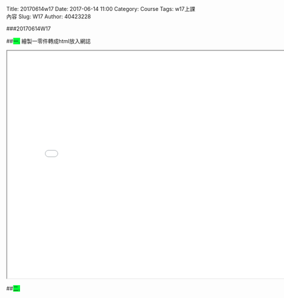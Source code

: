 Title: 20170614w17
Date: 2017-06-14 11:00
Category: Course
Tags: w17上課內容
Slug: W17
Author: 40423228

###20170614W17

<!-- PELICAN_END_SUMMARY -->

##<span style="background-color: #00ff37">一.</span> 繪製一零件轉成html放入網誌

<iframe src="./../data/w17/W17.html" width="800" height="600"></iframe>

##<span style="background-color: #00ff37">二.</span> 

